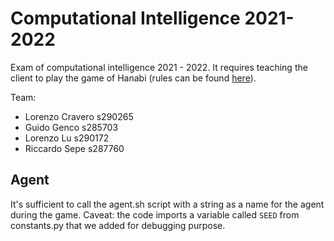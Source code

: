 # Computational Intelligence 2021-2022

Exam of computational intelligence 2021 - 2022. It requires teaching the client to play the game of Hanabi (rules can be found [here](https://www.spillehulen.dk/media/102616/hanabi-card-game-rules.pdf)).

Team:
  - Lorenzo Cravero s290265
  - Guido Genco s285703
  - Lorenzo Lu s290172
  - Riccardo Sepe s287760

## Agent
It's sufficient to call the agent.sh script with a string as a name for the agent during the game.
Caveat: the code imports a variable called `SEED` from constants.py that we added for debugging purpose.
